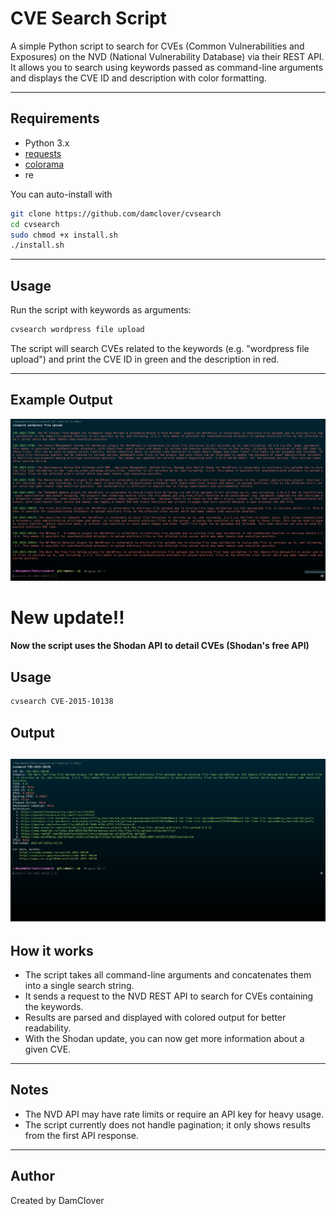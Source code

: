 # CVE Search Script

A simple Python script to search for CVEs (Common Vulnerabilities and Exposures) on the NVD (National Vulnerability Database) via their REST API.  
It allows you to search using keywords passed as command-line arguments and displays the CVE ID and description with color formatting.

---

## Requirements

- Python 3.x
- [requests](https://pypi.org/project/requests/)
- [colorama](https://pypi.org/project/colorama/)
- re

You can auto-install with

```bash
git clone https://github.com/damclover/cvsearch
cd cvsearch
sudo chmod +x install.sh
./install.sh
````

---

## Usage

Run the script with keywords as arguments:

```bash
cvsearch wordpress file upload
```

The script will search CVEs related to the keywords (e.g. "wordpress file upload") and print the CVE ID in green and the description in red.

---

## Example Output

![alt text](image-1.png)

# New update!!
#### Now the script uses the Shodan API to detail CVEs (Shodan's free API)

## Usage

```bash
cvsearch CVE-2015-10138
```

## Output
![alt text](image.png)
---

## How it works

* The script takes all command-line arguments and concatenates them into a single search string.
* It sends a request to the NVD REST API to search for CVEs containing the keywords.
* Results are parsed and displayed with colored output for better readability.
* With the Shodan update, you can now get more information about a given CVE.

---

## Notes

* The NVD API may have rate limits or require an API key for heavy usage.
* The script currently does not handle pagination; it only shows results from the first API response.

---

## Author

Created by DamClover
